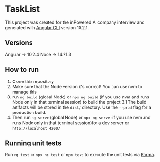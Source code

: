# TaskList

This project was created for the inPowered AI company interview and generated with [Angular CLI](https://github.com/angular/angular-cli) version 10.2.1.

## Versions

Angular -> 10.2.4
Node -> 14.21.3

## How to run

1. Clone this repository
2. Make sure that the Node version it's correct! You can use nvm to manage this
3. run `ng build` (global Node) or `npx ng build` (if you use nvm and runs Node only in that terminal session) to build the project
    3.1 The build artifacts will be stored in the `dist/` directory. Use the `--prod` flag for a production build.
4. Then run `ng serve` (global Node) or `npx ng serve` (if you use nvm and runs Node only in that terminal session)for a dev server on `http://localhost:4200/`

## Running unit tests

Run `ng test` or `npx ng test` or `npm test` to execute the unit tests via [Karma](https://karma-runner.github.io).
